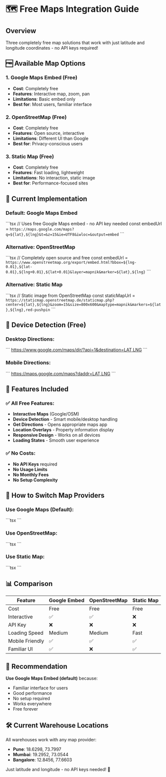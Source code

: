# 🗺️ Free Maps Integration Guide

## Overview
Three completely free map solutions that work with just latitude and longitude coordinates - no API keys required!

## 🆓 Available Map Options

### 1. Google Maps Embed (Free)
- **Cost**: Completely free
- **Features**: Interactive map, zoom, pan
- **Limitations**: Basic embed only
- **Best for**: Most users, familiar interface

### 2. OpenStreetMap (Free)
- **Cost**: Completely free
- **Features**: Open source, interactive
- **Limitations**: Different UI than Google
- **Best for**: Privacy-conscious users

### 3. Static Map (Free)
- **Cost**: Completely free
- **Features**: Fast loading, lightweight
- **Limitations**: No interaction, static image
- **Best for**: Performance-focused sites

## 🎯 Current Implementation

### Default: Google Maps Embed
\`\`\`tsx
// Uses free Google Maps embed - no API key needed
const embedUrl = `https://maps.google.com/maps?q=${lat},${lng}&t=&z=15&ie=UTF8&iwloc=&output=embed`
\`\`\`

### Alternative: OpenStreetMap
\`\`\`tsx
// Completely open source and free
const embedUrl = `https://www.openstreetmap.org/export/embed.html?bbox=${lng-0.01},${lat-0.01},${lng+0.01},${lat+0.01}&layer=mapnik&marker=${lat},${lng}`
\`\`\`

### Alternative: Static Map
\`\`\`tsx
// Static image from OpenStreetMap
const staticMapUrl = `https://staticmap.openstreetmap.de/staticmap.php?center=${lat},${lng}&zoom=15&size=800x600&maptype=mapnik&markers=${lat},${lng},red-pushpin`
\`\`\`

## 📱 Device Detection (Free)

### Desktop Directions:
\`\`\`
https://www.google.com/maps/dir/?api=1&destination=LAT,LNG
\`\`\`

### Mobile Directions:
\`\`\`
https://maps.google.com/maps?daddr=LAT,LNG
\`\`\`

## 🚀 Features Included

### ✅ All Free Features:
- **Interactive Maps** (Google/OSM)
- **Device Detection** - Smart mobile/desktop handling
- **Get Directions** - Opens appropriate maps app
- **Location Overlays** - Property information display
- **Responsive Design** - Works on all devices
- **Loading States** - Smooth user experience

### ✅ No Costs:
- **No API Keys** required
- **No Usage Limits** 
- **No Monthly Fees**
- **No Setup Complexity**

## 🔧 How to Switch Map Providers

### Use Google Maps (Default):
\`\`\`tsx
<WarehouseMapSection warehouse={warehouse} mapProvider="google" />
\`\`\`

### Use OpenStreetMap:
\`\`\`tsx
<WarehouseMapSection warehouse={warehouse} mapProvider="openstreet" />
\`\`\`

### Use Static Map:
\`\`\`tsx
<WarehouseMapSection warehouse={warehouse} mapProvider="static" />
\`\`\`

## 📊 Comparison

| Feature | Google Embed | OpenStreetMap | Static Map |
|---------|-------------|---------------|------------|
| Cost | Free | Free | Free |
| Interactive | ✅ | ✅ | ❌ |
| API Key | ❌ | ❌ | ❌ |
| Loading Speed | Medium | Medium | Fast |
| Mobile Friendly | ✅ | ✅ | ✅ |
| Familiar UI | ✅ | ❌ | ✅ |

## 🎯 Recommendation

**Use Google Maps Embed (default)** because:
- Familiar interface for users
- Good performance
- No setup required
- Works everywhere
- Free forever

## 🛠️ Current Warehouse Locations

All warehouses work with any map provider:
- **Pune**: 18.6298, 73.7997
- **Mumbai**: 19.2952, 73.0544  
- **Bangalore**: 12.8456, 77.6603

Just latitude and longitude - no API keys needed! 🎉
